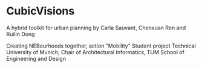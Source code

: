# CubicVisions

A hybrid toolkit for urban planning by Carla Sauvant, Chenxuan Ren and Ruilin Dong


Creating NEBourhoods together, action "Mobility"
Student project
Technical University of Munich, Chair of Architectural Informatics, TUM School of Engineering and Design
